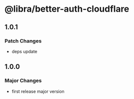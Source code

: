 # @libra/better-auth-cloudflare

## 1.0.1

### Patch Changes

- deps update

## 1.0.0

### Major Changes

- first release major version
